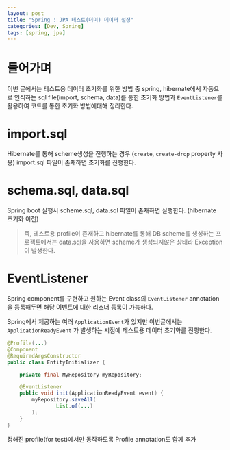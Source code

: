 ```yaml
---
layout: post
title: "Spring : JPA 테스트(더미) 데이터 설정"
categories: [Dev, Spring]
tags: [spring, jpa]
---
```


# 들어가며

이번 글에서는 테스트용 데이터 초기화를 위한 방법 중 spring, hibernate에서 자동으로 인식하는 sql file(import, schema, data)를 통한 초기화 방법과 `EventListener`를 활용하여 코드를 통한 초기화 방법에대해 정리한다.

# import.sql

Hibernate를 통해 scheme생성을 진행하는 경우 (`create`, `create-drop` property 사용) import.sql 파일이 존재하면 초기화를 진행한다.

# schema.sql, data.sql

Spring boot 실행시 scheme.sql, data.sql 파일이 존재하면 실행한다. (hibernate 초기화 이전)

> 즉, 테스트용 profile이 존재하고 hibernate를 통해 DB scheme를 생성하는 프로젝트에서는 data.sql을 사용하면 scheme가 생성되지않은 상태라 Exception이 발생한다.
>

# EventListener

Spring component를 구현하고 원하는 Event class의 `EventListener` annotation을 등록해두면 해당 이벤트에 대한 리스너 등록이 가능하다.

Spring에서 제공하는 여러 `ApplicationEvent`가 있지만 이번글에서는 `ApplicationReadyEvent` 가 발생하는 시점에 테스트용 데이터 초기화를 진행한다.

```java
@Profile(...)
@Component
@RequiredArgsConstructor
public class EntityInitializer {

    private final MyRepository myRepository;

    @EventListener
    public void init(ApplicationReadyEvent event) {
        myRepository.saveAll(
                List.of(...)
        );
    }
}
```

정해진 profile(for test)에서만 동작하도록 Profile annotation도 함께 추가
